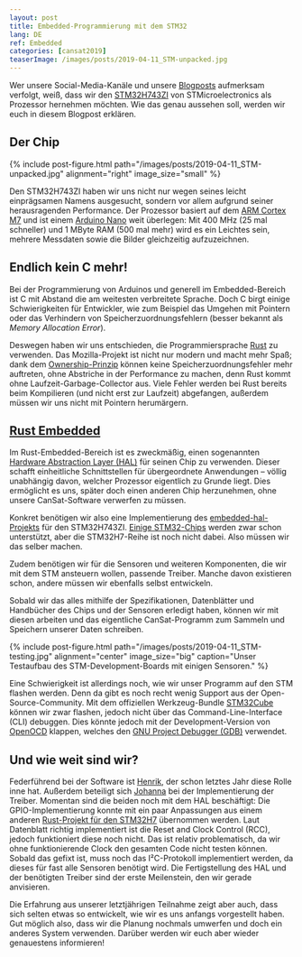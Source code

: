 ```yaml
---
layout: post
title: Embedded-Programmierung mit dem STM32
lang: DE
ref: Embedded
categories: [cansat2019]
teaserImage: /images/posts/2019-04-11_STM-unpacked.jpg
---
```


Wer unsere Social-Media-Kanäle und unsere [Blogposts](/Hardwareauswahl_2019/#prozessor) aufmerksam verfolgt, weiß, dass wir den [STM32H743ZI](https://www.st.com/resource/en/datasheet/stm32h743zi.pdf) von STMicroelectronics als Prozessor hernehmen möchten. Wie das genau aussehen soll, werden wir euch in diesem Blogpost erklären.

## Der Chip

{% include post-figure.html path="/images/posts/2019-04-11_STM-unpacked.jpg" alignment="right" image_size="small" %}

Den STM32H743ZI haben wir uns nicht nur wegen seines leicht einprägsamen Namens ausgesucht, sondern vor allem aufgrund seiner herausragenden Performance. Der Prozessor basiert auf dem [ARM Cortex M7](https://developer.arm.com/ip-products/processors/cortex-m/cortex-m7) und ist einem [Arduino Nano](https://store.arduino.cc/arduino-nano) weit überlegen: Mit 400&nbsp;MHz (25 mal schneller) und 1&nbsp;MByte RAM (500 mal mehr) wird es ein Leichtes sein, mehrere Messdaten sowie die Bilder gleichzeitig aufzuzeichnen.

## Endlich kein C mehr!

Bei der Programmierung von Arduinos und generell im Embedded-Bereich ist C mit Abstand die am weitesten verbreitete Sprache. Doch C birgt einige Schwierigkeiten für Entwickler, wie zum Beispiel das Umgehen mit Pointern oder das Verhindern von Speicherzuordnungsfehlern (besser bekannt als *Memory Allocation Error*).

Deswegen haben wir uns entschieden, die Programmiersprache [Rust](https://www.rust-lang.org/) zu verwenden. Das Mozilla-Projekt ist nicht nur modern und macht mehr Spaß; dank dem [Ownership-Prinzip](https://doc.rust-lang.org/book/ch04-00-understanding-ownership.html) können keine Speicherzuordnungsfehler mehr auftreten, ohne Abstriche in der Performance zu machen, denn Rust kommt ohne Laufzeit-Garbage-Collector aus. Viele Fehler werden bei Rust bereits beim Kompilieren (und nicht erst zur Laufzeit) abgefangen, außerdem müssen wir uns nicht mit Pointern herumärgern.

## [Rust Embedded](https://www.rust-lang.org/what/embedded)

Im Rust-Embedded-Bereich ist es zweckmäßig, einen sogenannten [Hardware Abstraction Layer (HAL)](https://docs.rust-embedded.org/book/portability/index.html) für seinen Chip zu verwenden. Dieser schafft einheitliche Schnittstellen für übergeordnete Anwendungen – völlig unabhängig davon, welcher Prozessor eigentlich zu Grunde liegt. Dies ermöglicht es uns, später doch einen anderen Chip herzunehmen, ohne unsere CanSat-Software verwerfen zu müssen.

Konkret benötigen wir also eine Implementierung des [embedded-hal-Projekts](https://github.com/rust-embedded/embedded-hal) für den STM32H743ZI. [Einige STM32-Chips](https://github.com/rust-embedded/awesome-embedded-rust#stmicroelectronics-1) werden zwar schon unterstützt, aber die STM32H7-Reihe ist noch nicht dabei. Also müssen wir das selber machen.

Zudem benötigen wir für die Sensoren und weiteren Komponenten, die wir mit dem STM ansteuern wollen, passende Treiber. Manche davon existieren schon, andere müssen wir ebenfalls selbst entwickeln.

Sobald wir das alles mithilfe der Spezifikationen, Datenblätter und Handbücher des Chips und der Sensoren erledigt haben, können wir mit diesen arbeiten und das eigentliche CanSat-Programm zum Sammeln und Speichern unserer Daten schreiben.

{% include post-figure.html path="/images/posts/2019-04-11_STM-testing.jpg" alignment="center" image_size="big" caption="Unser Testaufbau des STM-Development-Boards mit einigen Sensoren." %}

Eine Schwierigkeit ist allerdings noch, wie wir unser Programm auf den STM flashen werden. Denn da gibt es noch recht wenig Support aus der Open-Source-Community. Mit dem offiziellen Werkzeug-Bundle [STM32Cube](https://www.st.com/en/ecosystems/stm32cube.html) können wir zwar flashen, jedoch nicht über das Command-Line-Interface (CLI) debuggen. Dies könnte jedoch mit der Development-Version von [OpenOCD](http://openocd.org/) klappen, welches den [GNU Project Debugger (GDB)](https://www.gnu.org/software/gdb/) verwendet.

## Und wie weit sind wir?

Federführend bei der Software ist [Henrik](/team/#henrik), der schon letztes Jahr diese Rolle inne hat. Außerdem beteiligt sich [Johanna](/team/#johanna) bei der Implementierung der Treiber. Momentan sind die beiden noch mit dem HAL beschäftigt: Die GPIO-Implementierung konnte mit ein paar Anpassungen aus einem anderen [Rust-Projekt für den STM32H7](https://github.com/saschagrunert/stm32h7-rs) übernommen werden. Laut Datenblatt richtig implementiert ist die Reset and Clock Control (RCC), jedoch funktioniert diese noch nicht. Das ist relativ problematisch, da wir ohne funktionierende Clock den gesamten Code nicht testen können. Sobald das gefixt ist, muss noch das I²C-Protokoll implementiert werden, da dieses für fast alle Sensoren benötigt wird. Die Fertigstellung des HAL und der benötigten Treiber sind der erste Meilenstein, den wir gerade anvisieren.

Die Erfahrung aus unserer letztjährigen Teilnahme zeigt aber auch, dass sich selten etwas so entwickelt, wie wir es uns anfangs vorgestellt haben. Gut möglich also, dass wir die Planung nochmals umwerfen und doch ein anderes System verwenden. Darüber werden wir euch aber wieder genauestens informieren!
